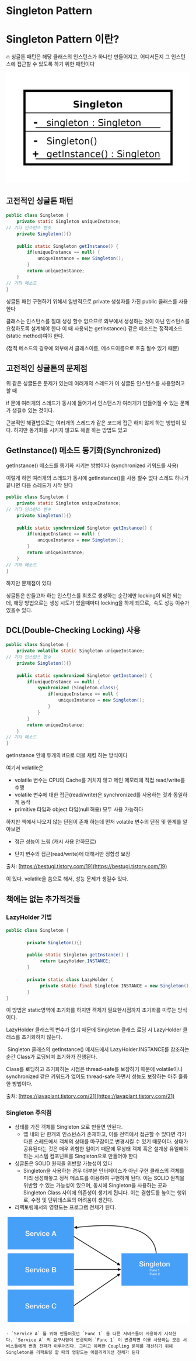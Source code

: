 # Singleton Pattern

# Singleton Pattern 이란?

<aside>
🔥 싱글톤 패턴은 해당 클래스의 인스턴스가 하나만 만들어지고, 어디서든지 그 인스턴스에 접근할 수 있도록 하기 위한 패턴이다

</aside>

![singleton](singleton.png)

## 고전적인 싱글톤 패턴

```java
public class Singleton {
	private static Singleton uniqueInstance;
// 기타 인스턴스 변수
	private Singleton(){}

	public static Singleton getInstance() {
		if(uniqueInstance == null) {
			uniqueInstance = new Singleton();
		}
		return uniqueInstance;
	}
// 기타 메소드
}
```

싱글톤 패턴 구현하기 위해서 일반적으로 private 생성자를 가진 public 클래스를 사용한다

클래스는 인스턴스를 절대 생성 할수 없으므로 외부에서 생성하는 것이 아닌 인스턴스를 요청하도록 설계해야 한다 이 때 사용되는 getInstance() 같은 메소드는 정적메소드(static method)여야 한다.

(정적 메소드의 경우에 외부에서 클래스이름, 메소드이름으로 호출 될수 있기 때문)

## 고전적인 싱글톤의 문제점

위 같은 싱글톤은 문제가 있는데 여러개의 스레드가 이 싱글톤 인스턴스를 사용할려고 할 때 

if 문에 여러개의 스레드가 동시에 들어가서 인스턴스가 여러개가 만들어질 수 있는 문제가 생길수 있는 것이다.

근본적인 해결법으로는 여러개의 스레드가 같은 코드에 접근 하지 않게 하는 방법이 있다. 하지만 동기화를 시키지 않고도 해결 하는 방법도 있고

## GetInstance() 메소드 동기화(Synchronized)

getInstance() 메소드를 동기화 시키는 방법이다 (synchronized 키워드를 사용)

이렇게 하면 여러개의 스레드가 동시에 getInstance()를 사용 할수 없다 스레드 하나가 끝나면 다음 스레드가 시작 된다

```java
public class Singleton {
	private static Singleton uniqueInstance;
// 기타 인스턴스 변수
	private Singleton(){}

	public static synchronized Singleton getInstance() {
		if(uniqueInstance == null) {
			uniqueInstance = new Singleton();
		}
		return uniqueInstance;
	}
// 기타 메소드
}
```

하지만 문제점이 있다 

싱글톤은 만들고자 하는 인스턴스를 최초로 생성하는 순간에만 locking이 되면 되는데, 해당 방법으로는 생성 시도가 있을때마다 locking을 하게 되므로,  속도 성능 이슈가 있을수 있다.

## DCL(Double-Checking Locking) 사용

```java
public class Singleton {
	private volatile static Singleton uniqueInstance;
// 기타 인스턴스 변수
	private Singleton(){}

	public static synchronized Singleton getInstance() {
		if(uniqueInstance == null) {
			synchronized (Singleton.class){
				if(uniqueInstance == null {
					uniqueInstance = new Singleton();
				}
			}
		}
		return uniqueInstance;
	}
// 기타 메소드
}
```

getInstance 안에 두개의 if으로 더블 체킹 하는 방식이다

여기서 volatile은 

- volatile 변수는 CPU의 Cache를 거치지 않고 메인 메모리에 직접 read/write를 수행
- volatile 변수에 대한 접근(read/write)은 synchronized를 사용하는 것과 동일하게 동작
- primitive 타입과 object 타입(null 허용) 모두 사용 가능하다

하지만 책에서 나오지 않는 단점이 존재 하는데 먼저 volatile 변수의 단점 및 한계를 알아보면

 - 접근 성능이 느림 (캐시 사용 안하므로)

 - 단지 변수의 접근(read/write)에 대해서만 정합성 보장

출처: [https://bestugi.tistory.com/19](https://bestugi.tistory.com/19)

이 있다.  volatile을 씀으로 해서, 성능 문제가 생길수 있다.

## 책에는 없는 추가적것들

### LazyHolder 기법

```java
public class Singleton { 

		private Singleton(){} 

		public static Singleton getInstance() {
			 return LazyHolder.INSTANCE;
		}

		private static class LazyHolder {
			 private static final Singleton INSTANCE = new Singleton();
		}
}

```

이 방법은 static영역에 초기화를 하지만 객체가 필요한시점까지 초기화를 미루는 방식이다.

LazyHolder 클래스의 변수가 없기 때문에 Singleton 클래스 로딩 시 LazyHolder 클래스를 초기화하지 않는다.

 Singleton 클래스의 getInstance() 메서드에서 LazyHolder.INSTANCE를 참조하는 순간 Class가 로딩되며 초기화가 진행된다. 

Class를 로딩하고 초기화하는 시점은 thread-safe를 보장하기 때문에 volatile이나 synchronized 같은 키워드가 없어도 thread-safe 하면서 성능도 보장하는 아주 훌륭한 방법이다.

출처: [https://javaplant.tistory.com/21](https://javaplant.tistory.com/21)

### Singleton 주의점

- 상태를 가진 객체를 Singleton 으로 만들면 안된다.
    - 앱 내의 단 한개의 인스턴스가 존재하고, 이를 전역에서 접근할 수 있다면 각기 다른 스레드에서 객체의 상태를 마구잡이로 변경시킬 수 있기 때문이다. 상태가 공유된다는 것은 매우 위험한 일이기 때문에 무상태 객체 혹은 설계상 유일해야하는 시스템 컴포넌트를 Singleton으로 만들어야 한다
- 싱글톤은 SOLID 원칙을 위반할 가능성이 있다
    - Singleton을 사용하는 경우 대부분 인터페이스가 아닌 구현 클래스의 객체를 미리 생성해놓고 정적 메소드를 이용하여 구현하게 된다. 이는 SOLID 원칙을 위반할 수 있는 가능성이 있으며, 동시에 Singleton을 사용하는 곳과 Singleton Class 사이에 의존성이 생기게 됩니다. 이는 결합도를 높이는 행위로, 수정 및 단위테스트의 어려움이 생긴다.
- 리팩토링에서의 영향도는 프로그램 전체가 된다.
    
![singleton_refactoring](singleton_refactoring.png)
    
    - `Service A` 를 위해 만들어졌던 `Func 1` 을 다른 서비스들이 사용하기 시작한다. `Service A` 의 요구사항이 변경되어 `Func 1` 이 변경되면 이를 사용하는 모든 서비스들에게 변경 전파가 이루어진다. 그리고 이러한 Coupling 문제를 개선하기 위해 Singleton을 리팩토링 할 때의 영향도는 어플리케이션 전체가 된다